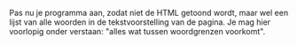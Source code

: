 Pas nu je programma aan, zodat niet de HTML getoond wordt, maar wel een lijst van alle woorden in de tekstvoorstelling van de pagina. Je mag hier voorlopig onder verstaan: "alles wat tussen woordgrenzen voorkomt".
